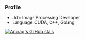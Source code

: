 ### Profile

- Job: Image Processing Developer
- Language: CUDA, C++, Golang

[![Anurag's GitHub stats](https://github-readme-stats.vercel.app/api?username=physpeach&count_private=true&show_icons=true)](https://github.com/anuraghazra/github-readme-stats)

<!--
**physpeach/physpeach** is a ✨ _special_ ✨ repository because its `README.md` (this file) appears on your GitHub profile.

Here are some ideas to get you started:

- 🔭 I’m currently working on ...
- 🌱 I’m currently learning ...
- 👯 I’m looking to collaborate on ...
- 🤔 I’m looking for help with ...
- 💬 Ask me about ...
- 📫 How to reach me: ...
- 😄 Pronouns: ...
- ⚡ Fun fact: ...
-->
